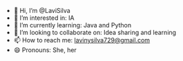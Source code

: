 - 👋 Hi, I’m @LaviSilva
- 👀 I’m interested in: IA
- 🌱 I’m currently learning: Java and Python 
- 💞️ I’m looking to collaborate on: Idea sharing and learning
- 📫 How to reach me: lavinysilva729@gmail.com
- 😄 Pronouns: She, her


<!---
LaviSilva/LaviSilva is a ✨ special ✨ repository because its `README.md` (this file) appears on your GitHub profile.
You can click the Preview link to take a look at your changes.
--->
